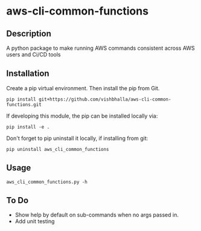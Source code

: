 # aws-cli-common-functions

## Description

A python package to make running AWS commands consistent across AWS users and Ci/CD tools

## Installation

Create a pip virtual environment. Then install the pip from Git.

`pip install git+https://github.com/vishbhalla/aws-cli-common-functions.git`

If developing this module, the pip can be installed locally via:

`pip install -e .`

Don't forget to pip uninstall it locally, if installing from git:

`pip uninstall aws_cli_common_functions`

## Usage

`aws_cli_common_functions.py -h`

## To Do

   * Show help by default on sub-commands when no args passed in.
   * Add unit testing

